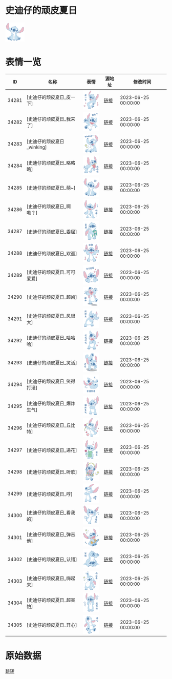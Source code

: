 # 史迪仔的顽皮夏日

<img src="./cover.png" height="60" alt="cover" />

# 表情一览

|ID|名称|表情|源地址|修改时间|
|----|----|----|----|----|
|34281|[史迪仔的顽皮夏日_皮一下]|<img src="./pic/034281_%5B史迪仔的顽皮夏日_皮一下%5D.png" height="60" alt="皮一下"/>|[链接](https://i0.hdslb.com/bfs/garb/26cd9f31f55c774687f6a9ad93db2c978ab79e37.png)|2023-06-25 00:00:00|
|34282|[史迪仔的顽皮夏日_我来了]|<img src="./pic/034282_%5B史迪仔的顽皮夏日_我来了%5D.png" height="60" alt="我来了"/>|[链接](https://i0.hdslb.com/bfs/garb/d3414fdf1f1b9fbcaf89aef61938332d8b99465a.png)|2023-06-25 00:00:00|
|34283|[史迪仔的顽皮夏日_winking]|<img src="./pic/034283_%5B史迪仔的顽皮夏日_winking%5D.png" height="60" alt="winking"/>|[链接](https://i0.hdslb.com/bfs/garb/c6497a6af0a23d6df4a6f0ac96b2c47fe0667c59.png)|2023-06-25 00:00:00|
|34284|[史迪仔的顽皮夏日_略略略]|<img src="./pic/034284_%5B史迪仔的顽皮夏日_略略略%5D.png" height="60" alt="略略略"/>|[链接](https://i0.hdslb.com/bfs/garb/962f4de772dade1ebd34fef010f9250e458ebeb1.png)|2023-06-25 00:00:00|
|34285|[史迪仔的顽皮夏日_萌~]|<img src="./pic/034285_%5B史迪仔的顽皮夏日_萌~%5D.png" height="60" alt="萌~"/>|[链接](https://i0.hdslb.com/bfs/garb/823dfbc24c113f819a326e69d6650bbf930182d6.png)|2023-06-25 00:00:00|
|34286|[史迪仔的顽皮夏日_啊嘞？]|<img src="./pic/034286_%5B史迪仔的顽皮夏日_啊嘞？%5D.png" height="60" alt="啊嘞？"/>|[链接](https://i0.hdslb.com/bfs/garb/21509fa2c93548d07d6d441f05a853b60451bc61.png)|2023-06-25 00:00:00|
|34287|[史迪仔的顽皮夏日_委屈]|<img src="./pic/034287_%5B史迪仔的顽皮夏日_委屈%5D.png" height="60" alt="委屈"/>|[链接](https://i0.hdslb.com/bfs/garb/69b6511fcc9395c443542b0ac39620e97d868627.png)|2023-06-25 00:00:00|
|34288|[史迪仔的顽皮夏日_欢迎]|<img src="./pic/034288_%5B史迪仔的顽皮夏日_欢迎%5D.png" height="60" alt="欢迎"/>|[链接](https://i0.hdslb.com/bfs/garb/d0300f3984f3a6d97789656305e9389d81af1b59.png)|2023-06-25 00:00:00|
|34289|[史迪仔的顽皮夏日_可可爱爱]|<img src="./pic/034289_%5B史迪仔的顽皮夏日_可可爱爱%5D.png" height="60" alt="可可爱爱"/>|[链接](https://i0.hdslb.com/bfs/garb/70052e2cea705a7bc6de3b404744b0877256b1fc.png)|2023-06-25 00:00:00|
|34290|[史迪仔的顽皮夏日_超凶]|<img src="./pic/034290_%5B史迪仔的顽皮夏日_超凶%5D.png" height="60" alt="超凶"/>|[链接](https://i0.hdslb.com/bfs/garb/f316137df5608c4322781d1ab7ed6358ff55b9bc.png)|2023-06-25 00:00:00|
|34291|[史迪仔的顽皮夏日_风很大]|<img src="./pic/034291_%5B史迪仔的顽皮夏日_风很大%5D.png" height="60" alt="风很大"/>|[链接](https://i0.hdslb.com/bfs/garb/06148342bcb59d06cf6e89b644e9180a1b64d71f.png)|2023-06-25 00:00:00|
|34292|[史迪仔的顽皮夏日_哈哈哈]|<img src="./pic/034292_%5B史迪仔的顽皮夏日_哈哈哈%5D.png" height="60" alt="哈哈哈"/>|[链接](https://i0.hdslb.com/bfs/garb/0c8e088d062ae64fa2e9684b41158e44d55ecd54.png)|2023-06-25 00:00:00|
|34293|[史迪仔的顽皮夏日_灵活]|<img src="./pic/034293_%5B史迪仔的顽皮夏日_灵活%5D.png" height="60" alt="灵活"/>|[链接](https://i0.hdslb.com/bfs/garb/8185c8d617c978fda004e20115bb0da89228c19d.png)|2023-06-25 00:00:00|
|34294|[史迪仔的顽皮夏日_笑得打滚]|<img src="./pic/034294_%5B史迪仔的顽皮夏日_笑得打滚%5D.png" height="60" alt="笑得打滚"/>|[链接](https://i0.hdslb.com/bfs/garb/2b8342fbc774f55d73d0649f74a1b6de7e95d9e8.png)|2023-06-25 00:00:00|
|34295|[史迪仔的顽皮夏日_爆炸生气]|<img src="./pic/034295_%5B史迪仔的顽皮夏日_爆炸生气%5D.png" height="60" alt="爆炸生气"/>|[链接](https://i0.hdslb.com/bfs/garb/3dfd3e49e9c4a3354712f45fe2d1438a672eb581.png)|2023-06-25 00:00:00|
|34296|[史迪仔的顽皮夏日_丘比特]|<img src="./pic/034296_%5B史迪仔的顽皮夏日_丘比特%5D.png" height="60" alt="丘比特"/>|[链接](https://i0.hdslb.com/bfs/garb/4e2f957b41efccc217df278d18bc5090385d6c71.png)|2023-06-25 00:00:00|
|34297|[史迪仔的顽皮夏日_递花]|<img src="./pic/034297_%5B史迪仔的顽皮夏日_递花%5D.png" height="60" alt="递花"/>|[链接](https://i0.hdslb.com/bfs/garb/ea02f93137c93a16c4d2d5c1f23706e0812ff4bb.png)|2023-06-25 00:00:00|
|34298|[史迪仔的顽皮夏日_听歌]|<img src="./pic/034298_%5B史迪仔的顽皮夏日_听歌%5D.png" height="60" alt="听歌"/>|[链接](https://i0.hdslb.com/bfs/garb/5af020a86ab8aae1a5e933a4de8c0219b8ef0889.png)|2023-06-25 00:00:00|
|34299|[史迪仔的顽皮夏日_哼]|<img src="./pic/034299_%5B史迪仔的顽皮夏日_哼%5D.png" height="60" alt="哼"/>|[链接](https://i0.hdslb.com/bfs/garb/0d3ce5413b810ae5e1703aa22cc10a653bc208d6.png)|2023-06-25 00:00:00|
|34300|[史迪仔的顽皮夏日_看我的]|<img src="./pic/034300_%5B史迪仔的顽皮夏日_看我的%5D.png" height="60" alt="看我的"/>|[链接](https://i0.hdslb.com/bfs/garb/a98b458f210ab904db912924a7f39cceeba9b322.png)|2023-06-25 00:00:00|
|34301|[史迪仔的顽皮夏日_弹吉他]|<img src="./pic/034301_%5B史迪仔的顽皮夏日_弹吉他%5D.png" height="60" alt="弹吉他"/>|[链接](https://i0.hdslb.com/bfs/garb/ebefa7a4e286e65ed7ebc9402eefb706baebc762.png)|2023-06-25 00:00:00|
|34302|[史迪仔的顽皮夏日_认错]|<img src="./pic/034302_%5B史迪仔的顽皮夏日_认错%5D.png" height="60" alt="认错"/>|[链接](https://i0.hdslb.com/bfs/garb/39bf861021e6811d5dd9e3d02494456118669e32.png)|2023-06-25 00:00:00|
|34303|[史迪仔的顽皮夏日_嗨起来]|<img src="./pic/034303_%5B史迪仔的顽皮夏日_嗨起来%5D.png" height="60" alt="嗨起来"/>|[链接](https://i0.hdslb.com/bfs/garb/5415defc21f360b56199e4ab718859ceac47c705.png)|2023-06-25 00:00:00|
|34304|[史迪仔的顽皮夏日_超害怕]|<img src="./pic/034304_%5B史迪仔的顽皮夏日_超害怕%5D.png" height="60" alt="超害怕"/>|[链接](https://i0.hdslb.com/bfs/garb/20a9ea2f635c96c99e75f7e41b1779236eb01817.png)|2023-06-25 00:00:00|
|34305|[史迪仔的顽皮夏日_开心]|<img src="./pic/034305_%5B史迪仔的顽皮夏日_开心%5D.png" height="60" alt="开心"/>|[链接](https://i0.hdslb.com/bfs/garb/b77d9ca3c9717b360084cace4c6400664c8a4e59.png)|2023-06-25 00:00:00|

# 原始数据

[跳转](./raw.json)

